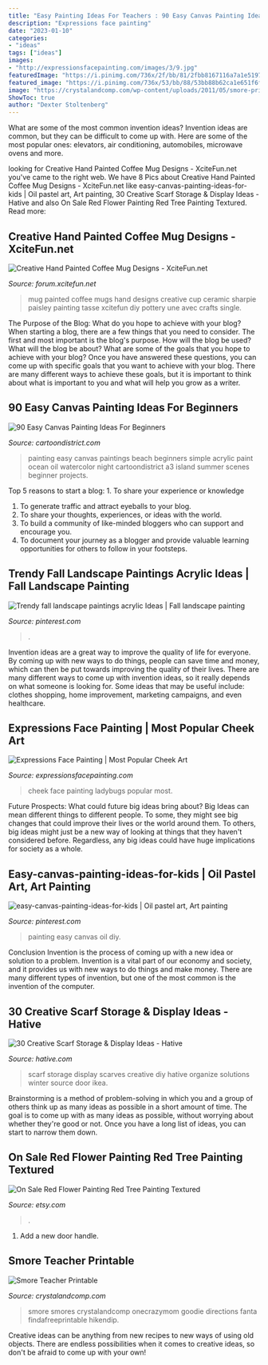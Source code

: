 ```yaml
---
title: "Easy Painting Ideas For Teachers : 90 Easy Canvas Painting Ideas For Beginners"
description: "Expressions face painting"
date: "2023-01-10"
categories:
- "ideas"
tags: ["ideas"]
images:
- "http://expressionsfacepainting.com/images/3/9.jpg"
featuredImage: "https://i.pinimg.com/736x/2f/bb/81/2fbb8167116a7a1e51971bc3a696e705.jpg"
featured_image: "https://i.pinimg.com/736x/53/bb/88/53bb88b62ca1e651f6f7a2cc3f008342.jpg"
image: "https://crystalandcomp.com/wp-content/uploads/2011/05/smore-printable-for-your-teacher.jpg"
ShowToc: true
author: "Dexter Stoltenberg"
---
```



What are some of the most common invention ideas?
Invention ideas are common, but they can be difficult to come up with. Here are some of the most popular ones: elevators, air conditioning, automobiles, microwave ovens and more.

	

		
looking for Creative Hand Painted Coffee Mug Designs - XciteFun.net you've came to the right web. We have 8 Pics about Creative Hand Painted Coffee Mug Designs - XciteFun.net like easy-canvas-painting-ideas-for-kids | Oil pastel art, Art painting, 30 Creative Scarf Storage &amp; Display Ideas - Hative and also On Sale Red Flower Painting Red Tree Painting Textured. Read more:
		
    
## Creative Hand Painted Coffee Mug Designs - XciteFun.net

<img loading=lazy src="http://img.xcitefun.net/users/2014/11/365681,xcitefun-coffee-mug-designs-12.jpg" onerror="this.onerror=null;this.src='https://tse1.mm.bing.net/th?id=OIP.w7GSdCZwORtLTaDHd9_7-QHaFj&amp;pid=15.1';" alt="Creative Hand Painted Coffee Mug Designs - XciteFun.net">

_Source: forum.xcitefun.net_

>mug painted coffee mugs hand designs creative cup ceramic sharpie paisley painting tasse xcitefun diy pottery une avec crafts single. 

	

The Purpose of the Blog: What do you hope to achieve with your blog?
When starting a blog, there are a few things that you need to consider. The first and most important is the blog's purpose. How will the blog be used? What will the blog be about? What are some of the goals that you hope to achieve with your blog? Once you have answered these questions, you can come up with specific goals that you want to achieve with your blog. There are many different ways to achieve these goals, but it is important to think about what is important to you and what will help you grow as a writer.

    
## 90 Easy Canvas Painting Ideas For Beginners

<img loading=lazy src="http://www.cartoondistrict.com/wp-content/uploads/2017/06/Easy-Canvas-Painting-Ideas-For-Beginners17-1.jpg" onerror="this.onerror=null;this.src='https://tse2.mm.bing.net/th?id=OIP.vvkeAUxQvgkUVSxEPgOckQHaJ4&amp;pid=15.1';" alt="90 Easy Canvas Painting Ideas For Beginners">

_Source: cartoondistrict.com_

>painting easy canvas paintings beach beginners simple acrylic paint ocean oil watercolor night cartoondistrict a3 island summer scenes beginner projects. 

	

Top 5 reasons to start a blog: 1. To share your experience or knowledge
1. To generate traffic and attract eyeballs to your blog. 
2. To share your thoughts, experiences, or ideas with the world. 
3. To build a community of like-minded bloggers who can support and encourage you. 
4. To document your journey as a blogger and provide valuable learning opportunities for others to follow in your footsteps. 

    
## Trendy Fall Landscape Paintings Acrylic Ideas | Fall Landscape Painting

<img loading=lazy src="https://i.pinimg.com/736x/2f/bb/81/2fbb8167116a7a1e51971bc3a696e705.jpg" onerror="this.onerror=null;this.src='https://tse2.mm.bing.net/th?id=OIP.Bty05DHGT1dAc1JSBWBN-wAAAA&amp;pid=15.1';" alt="Trendy fall landscape paintings acrylic Ideas | Fall landscape painting">

_Source: pinterest.com_

>. 

	

Invention ideas are a great way to improve the quality of life for everyone. By coming up with new ways to do things, people can save time and money, which can then be put towards improving the quality of their lives. There are many different ways to come up with invention ideas, so it really depends on what someone is looking for. Some ideas that may be useful include: clothes shopping, home improvement, marketing campaigns, and even healthcare.

    
## Expressions Face Painting | Most Popular Cheek Art

<img loading=lazy src="http://expressionsfacepainting.com/images/3/9.jpg" onerror="this.onerror=null;this.src='https://tse4.mm.bing.net/th?id=OIP.wWWkSlJ0j7959gTBRBAfjAHaJ3&amp;pid=15.1';" alt="Expressions Face Painting | Most Popular Cheek Art">

_Source: expressionsfacepainting.com_

>cheek face painting ladybugs popular most. 

	

Future Prospects: What could future big ideas bring about?
Big Ideas can mean different things to different people. To some, they might see big changes that could improve their lives or the world around them. To others, big ideas might just be a new way of looking at things that they haven't considered before. Regardless, any big ideas could have huge implications for society as a whole.

    
## Easy-canvas-painting-ideas-for-kids | Oil Pastel Art, Art Painting

<img loading=lazy src="https://i.pinimg.com/736x/53/bb/88/53bb88b62ca1e651f6f7a2cc3f008342.jpg" onerror="this.onerror=null;this.src='https://tse3.mm.bing.net/th?id=OIP.28PlYe9sq1xBsDQZGxbFpwHaJ6&amp;pid=15.1';" alt="easy-canvas-painting-ideas-for-kids | Oil pastel art, Art painting">

_Source: pinterest.com_

>painting easy canvas oil diy. 

	

Conclusion
Invention is the process of coming up with a new idea or solution to a problem. Invention is a vital part of our economy and society, and it provides us with new ways to do things and make money. There are many different types of invention, but one of the most common is the invention of the computer.

    
## 30 Creative Scarf Storage &amp; Display Ideas - Hative

<img loading=lazy src="https://hative.com/wp-content/uploads/2015/03/scarf-storage-ideas/8-creative-scarf-storage-and-display-ideas.jpg" onerror="this.onerror=null;this.src='https://tse2.mm.bing.net/th?id=OIP.VxtoHmT8yAsU2VGSO3clRwHaLG&amp;pid=15.1';" alt="30 Creative Scarf Storage &amp; Display Ideas - Hative">

_Source: hative.com_

>scarf storage display scarves creative diy hative organize solutions winter source door ikea. 

	

Brainstorming is a method of problem-solving in which you and a group of others think up as many ideas as possible in a short amount of time. The goal is to come up with as many ideas as possible, without worrying about whether they're good or not. Once you have a long list of ideas, you can start to narrow them down.

    
## On Sale Red Flower Painting Red Tree Painting Textured

<img loading=lazy src="https://img0.etsystatic.com/000/0/5669756/il_fullxfull.331752900.jpg" onerror="this.onerror=null;this.src='https://tse4.mm.bing.net/th?id=OIP.rct7suMMIyueAPv-oZ1xnwHaFW&amp;pid=15.1';" alt="On Sale Red Flower Painting Red Tree Painting Textured">

_Source: etsy.com_

>. 

	

1. Add a new door handle. 

    
## Smore Teacher Printable

<img loading=lazy src="https://crystalandcomp.com/wp-content/uploads/2011/05/smore-printable-for-your-teacher.jpg" onerror="this.onerror=null;this.src='https://tse4.mm.bing.net/th?id=OIP.xJswVHwpeJ2urzapXUni_wHaLH&amp;pid=15.1';" alt="Smore Teacher Printable">

_Source: crystalandcomp.com_

>smore smores crystalandcomp onecrazymom goodie directions fanta findafreeprintable hikendip. 

	

Creative ideas can be anything from new recipes to new ways of using old objects. There are endless possibilities when it comes to creative ideas, so don't be afraid to come up with your own!

